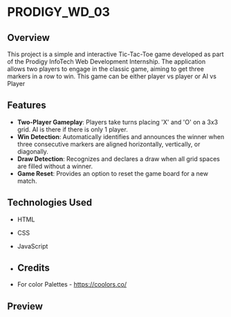 # PRODIGY_WD_03

## Overview

This project is a simple and interactive Tic-Tac-Toe game developed as part of the Prodigy InfoTech Web Development Internship. The application allows two players to engage in the classic game, aiming to get three markers in a row to win. This game can be either player vs player or AI vs Player

## Features

- **Two-Player Gameplay**: Players take turns placing 'X' and 'O' on a 3x3 grid. AI is there if there is only 1 player.
- **Win Detection**: Automatically identifies and announces the winner when three consecutive markers are aligned horizontally, vertically, or diagonally.
- **Draw Detection**: Recognizes and declares a draw when all grid spaces are filled without a winner.
- **Game Reset**: Provides an option to reset the game board for a new match.

## Technologies Used

- HTML
- CSS
- JavaScript

- ## Credits

- For color Palettes - https://coolors.co/

## Preview

